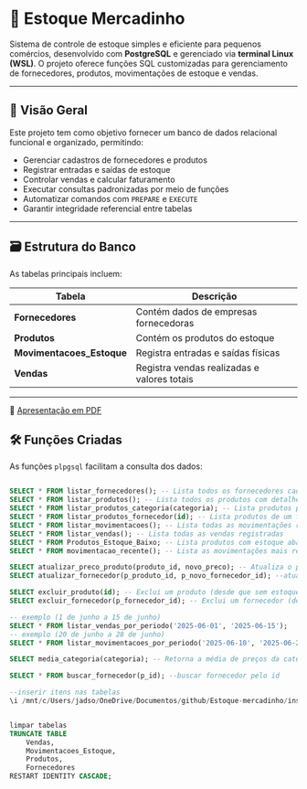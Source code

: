 # 🛒 Estoque Mercadinho

Sistema de controle de estoque simples e eficiente para pequenos comércios, desenvolvido com **PostgreSQL** e gerenciado via **terminal Linux (WSL)**. O projeto oferece funções SQL customizadas para gerenciamento de fornecedores, produtos, movimentações de estoque e vendas.

---

## 📌 Visão Geral

Este projeto tem como objetivo fornecer um banco de dados relacional funcional e organizado, permitindo:

- Gerenciar cadastros de fornecedores e produtos
- Registrar entradas e saídas de estoque
- Controlar vendas e calcular faturamento
- Executar consultas padronizadas por meio de funções
- Automatizar comandos com `PREPARE` e `EXECUTE`
- Garantir integridade referencial entre tabelas

---

## 🗃️ Estrutura do Banco

As tabelas principais incluem:

| Tabela                 | Descrição                                   |
|------------------------|---------------------------------------------|
| **Fornecedores**       | Contém dados de empresas fornecedoras       |
| **Produtos**           | Contém os produtos do estoque               |
| **Movimentacoes_Estoque** | Registra entradas e saídas físicas       |
| **Vendas**             | Registra vendas realizadas e valores totais |

---

📄 [Apresentação em PDF]([slides_apresentacao.pdf](https://github.com/Jadson-Hipolito/Estoque-mercadinho/blob/main/slides_apresentacao.pdf.pdf))

## 🛠️ Funções Criadas

As funções `plpgsql` facilitam a consulta dos dados:

```sql

SELECT * FROM listar_fornecedores(); -- Lista todos os fornecedores cadastrados
SELECT * FROM listar_produtos(); -- Lista todos os produtos com detalhes completos
SELECT * FROM listar_produtos_categoria(categoria); -- Lista produtos por categoria
SELECT * FROM listar_produtos_fornecedor(id); -- Lista produtos de um fornecedor específico
SELECT * FROM listar_movimentacoes(); -- Lista todas as movimentações registradas
SELECT * FROM listar_vendas(); -- Lista todas as vendas registradas
SELECT * FROM Produtos_Estoque_Baixo; -- Lista produtos com estoque abaixo do mínimo (view ou função específica)
SELECT * FROM movimentacao_recente(); -- Lista as movimentações mais recentes (últimas entradas/saídas)

SELECT atualizar_preco_produto(produto_id, novo_preco); -- Atualiza o preço de um produto específico
SELECT atualizar_fornecedor(p_produto_id, p_novo_fornecedor_id); --atualiza o fornecedor

SELECT excluir_produto(id); -- Exclui um produto (desde que sem estoque)
SELECT excluir_fornecedor(p_fornecedor_id); -- Exclui um fornecedor (desde que não forneca nehnum produto atualmente)

-- exemplo (1 de junho a 15 de junho)
SELECT * FROM listar_vendas_por_periodo('2025-06-01', '2025-06-15');
-- exemplo (20 de junho a 28 de junho)
SELECT * FROM listar_movimentacoes_por_periodo('2025-06-10', '2025-06-28');

SELECT media_categoria(categoria); -- Retorna a média de preços da categoria

SELECT * FROM buscar_fornecedor(p_id); --buscar fornecedor pelo id

--inserir itens nas tabelas
\i /mnt/c/Users/jadso/OneDrive/Documentos/github/Estoque-mercadinho/inserts_script.sql


limpar tabelas
TRUNCATE TABLE
    Vendas,
    Movimentacoes_Estoque,
    Produtos,
    Fornecedores
RESTART IDENTITY CASCADE;
